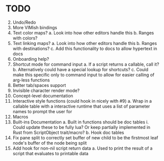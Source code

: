 # TODO

2. Undo/Redo
3. More VIMish bindings
5. Text color maps?
    a. Look into how other editors handle this
    b. Ranges with colors?
6. Text linking maps?
    a. Look into how other editors handle this
    b. Ranges with destinations?
    c. Add this functionality to docs to allow hypertext in docs
7. Onboarding help?
9. Shortcut mode for command input
    a. If a script returns a callable, call it?
    b. Alternatively could have a special lookup for shortcuts?
    c. Could make this specific only to command input to allow for easier calling of arg-less functions
10. Better tab/spaces support
11. Invisible character render mode?
12. Concept-level documentation
13. Interactive style functions (could hook in nicely with #9)
    a. Wrap in a callable table with a interactive runtime that uses a list of parameter names to prompt the user for
14. Macros
15. Built-ins Documentation
    a. Built in functions should be doc tables
       i. Could update these to be fully lua? Or keep partially implemented in Rust from ScriptObject trait/macro?
    b. Hook doc tables
17. Fix pane split to correctly set buffer of new child to be the firstmost leaf node's buffer of the node being split
18. Add hook for non-nil script return data
    a. Used to print the result of a script that evaluates to printable data
